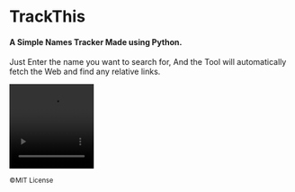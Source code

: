 # TrackThis

#### A Simple Names Tracker Made using Python.

Just Enter the name you want to search for,
And the Tool will automatically fetch the Web and find any relative links.

<div>
  <video src="https://i.gyazo.com/d6aebdeb8c96d358294d44845625ad7f.mp4" width="150" height="150" alt='Example img'>
</div>




<small>©MIT License</small>